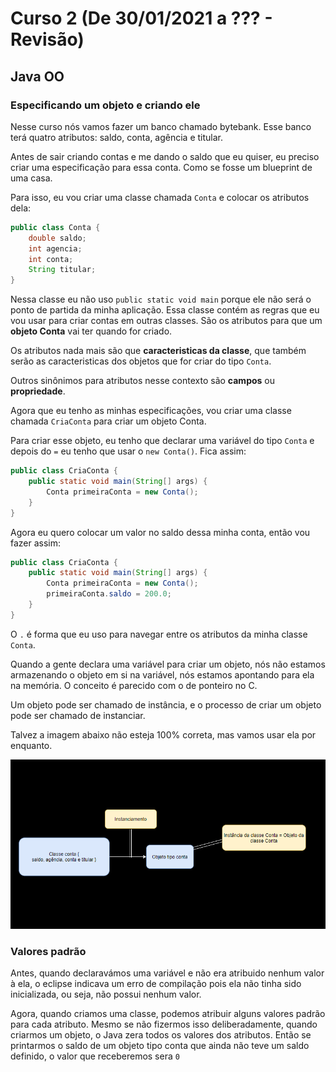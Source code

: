 # Curso 2 (De 30/01/2021 a ??? - Revisão)

## Java OO

### Especificando um objeto e criando ele

Nesse curso nós vamos fazer um banco chamado bytebank. Esse banco terá quatro atributos: saldo, conta, agência e titular. 

Antes de sair criando contas e me dando o saldo que eu quiser, eu preciso criar uma especificação para essa conta. Como se fosse um blueprint de uma casa. 

Para isso, eu vou criar uma classe chamada ``Conta`` e colocar os atributos dela: 

```java
public class Conta {
    double saldo;
    int agencia;
    int conta;
    String titular;
}
```

Nessa classe eu não uso ``public static void main`` porque ele não será o ponto de partida da minha aplicação. Essa classe contém as regras que eu vou usar para criar contas em outras classes. São os atributos para que um **objeto Conta** vai ter quando for criado. 

Os atributos nada mais são que **caracteristicas da classe**, que também serão as caracteristicas dos objetos que for criar do tipo ``Conta``. 

Outros sinônimos para atributos nesse contexto são **campos** ou **propriedade**. 

Agora que eu tenho as minhas especificações, vou criar uma classe chamada ``CriaConta`` para criar um objeto Conta.

Para criar esse objeto, eu tenho que declarar uma variável do tipo ``Conta`` e depois do ``=`` eu tenho que usar o ``new Conta()``. Fica assim: 

```java
public class CriaConta {
    public static void main(String[] args) {
        Conta primeiraConta = new Conta();
    }
}
```

Agora eu quero colocar um valor no saldo dessa minha conta, então vou fazer assim: 

```java
public class CriaConta {
    public static void main(String[] args) {
        Conta primeiraConta = new Conta();
        primeiraConta.saldo = 200.0;
    }
}
```

O ``.`` é forma que eu uso para navegar entre os atributos da minha classe ``Conta``. 

Quando a gente declara uma variável para criar um objeto, nós não estamos armazenando o objeto em si na variável, nós estamos apontando para ela na memória. O conceito é parecido com o de ponteiro no C. 

Um objeto pode ser chamado de instância, e o processo de criar um objeto pode ser chamado de instanciar. 

Talvez a imagem abaixo não esteja 100% correta, mas vamos usar ela por enquanto.

![Imagem 1](./imgs/java-oo-img-1.png)

### Valores padrão

Antes, quando declaravámos uma variável e não era atribuido nenhum valor à ela, o eclipse indicava um erro de compilação pois ela não tinha sido inicializada, ou seja, não possui nenhum valor. 

Agora, quando criamos uma classe, podemos atribuir alguns valores padrão para cada atributo. Mesmo se não fizermos isso deliberadamente, quando criarmos um objeto, o Java zera todos os valores dos atributos. Então se printarmos o saldo de um objeto tipo conta que ainda não teve um saldo definido, o valor que receberemos sera ``0``